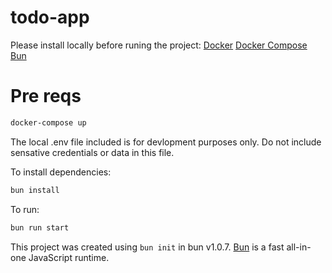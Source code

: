 # todo-app

Please install locally before runing the project:
[Docker](https://www.docker.com/get-started/)
[Docker Compose](https://docs.docker.com/compose/)
[Bun](https://bun.sh/)

# Pre reqs
```bash
docker-compose up
```
The local .env file included is for devlopment purposes only. Do not include sensative
credentials or data in this file.

To install dependencies:

```bash
bun install
```

To run:

```bash
bun run start
```

This project was created using `bun init` in bun v1.0.7. [Bun](https://bun.sh) is a fast all-in-one JavaScript runtime.
